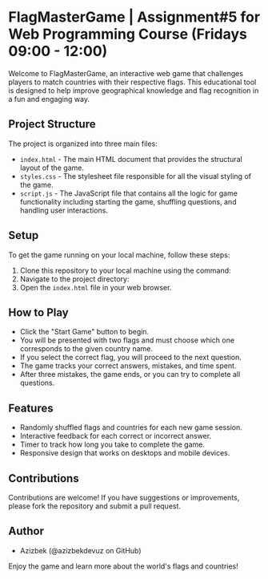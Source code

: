 # FlagMasterGame | Assignment#5 for Web Programming Course (Fridays 09:00 - 12:00)

Welcome to FlagMasterGame, an interactive web game that challenges players to match countries with their respective flags. This educational tool is designed to help improve geographical knowledge and flag recognition in a fun and engaging way.

## Project Structure

The project is organized into three main files:

- `index.html` - The main HTML document that provides the structural layout of the game.
- `styles.css` - The stylesheet file responsible for all the visual styling of the game.
- `script.js` - The JavaScript file that contains all the logic for game functionality including starting the game, shuffling questions, and handling user interactions.

## Setup

To get the game running on your local machine, follow these steps:

1. Clone this repository to your local machine using the command:
2. Navigate to the project directory:
3. Open the `index.html` file in your web browser.

## How to Play

- Click the "Start Game" button to begin.
- You will be presented with two flags and must choose which one corresponds to the given country name.
- If you select the correct flag, you will proceed to the next question.
- The game tracks your correct answers, mistakes, and time spent.
- After three mistakes, the game ends, or you can try to complete all questions.

## Features

- Randomly shuffled flags and countries for each new game session.
- Interactive feedback for each correct or incorrect answer.
- Timer to track how long you take to complete the game.
- Responsive design that works on desktops and mobile devices.

## Contributions

Contributions are welcome! If you have suggestions or improvements, please fork the repository and submit a pull request.

## Author

- Azizbek (@azizbekdevuz on GitHub)

Enjoy the game and learn more about the world's flags and countries!
